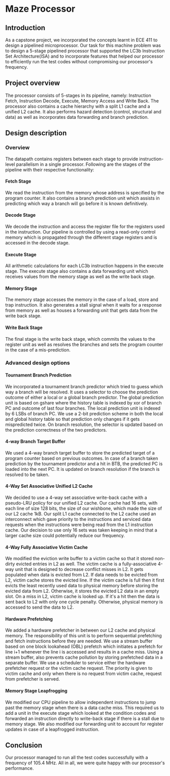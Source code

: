 # Maze Processor

## Introduction

As a capstone project, we incorporated the concepts learnt in ECE 411 to design a pipelined microprocessor. Our task for this machine problem was to design a 5-stage pipelined processor that supported the LC3b Instruction Set Architecture(ISA) and to incorporate features that helped our processor to efficiently run the test codes without compromising our processor's frequency.

## Project overview

The processor consists of 5-stages in its pipeline, namely: Instruction Fetch, Instruction Decode, Execute, Memory Access and Write Back. The processor also contains a cache hierarchy with a split L1 cache and a unified L2 cache. It also performs hazard detection (control, structural and data) as well as incorporates data forwarding and branch prediction.

## Design description

### Overview

The datapath contains registers between each stage to provide instruction-level parallelism in a single processor. Following are the stages of the pipeline with their respective functionality:

#### Fetch Stage

We read the instruction from the memory whose address is specified by the program counter. It also contains a branch prediction unit which assists in predicting which way a branch will go before it is known definitively.

#### Decode Stage

We decode the instruction and access the register file for the registers used in the instruction. Our pipeline is controlled by using a read-only control memory which is propagated through the different stage registers and is accessed in the decode stage.

#### Execute Stage

All arithmetic calculations for each LC3b instruction happens in the execute stage. The execute stage also contains a data forwarding unit which receives values from the memory stage as well as the write back stage.

#### Memory Stage

The memory stage accesses the memory in the case of a load, store and trap instruction. It also generates a stall signal when it waits for a response from memory as well as houses a forwarding unit that gets data from the write back stage.

#### Write Back Stage

The final stage is the write back stage, which commits the values to the register unit as well as resolves the branches and sets the program counter in the case of a mis-prediction.

### Advanced design options

#### Tournament Branch Prediction

We incorporated a tournament branch predictor which tried to guess which way a branch will be resolved. It uses a selector to choose the prediction outcome of either a local or a global branch predictor. The global prediction unit is based on gshare where the history table is indexed by xor of branch PC and outcome of last four branches. The local prediction unit is indexed by 6 LSBs of branch PC. We use a 2-bit prediction scheme in both the local and global history table so that prediction only changes if it gets mispredicted twice. On branch resolution, the selector is updated based on the prediction correctness of the two predictors.

#### 4-way Branch Target Buffer

We used a 4-way branch target buffer to store the predicted target of a program counter based on previous outcomes. In case of a branch taken prediction by the tournament predictor and a hit in BTB, the predicted PC is loaded into the next PC. It is updated on branch resolution if the branch is resolved to be taken.

#### 4-Way Set Associative Unified L2 Cache

We decided to use a 4-way set associative write-back cache with a pseudo-LRU policy for our unified L2 cache. Our cache had 16 sets, with each line of size 128 bits, the size of our wishbone, which made the size of our L2 cache 1kB. Our split L1 cache connected to the L2 cache used an interconnect which gave priority to the instructions and serviced data requests when the instructions were being read from the L1 instruction cache. Our decision to use only 16 sets was taken keeping in mind that a larger cache size could potentially reduce our frequency.

#### 4-Way Fully Associative Victim Cache

We modified the eviction write buffer to a victim cache so that it stored non-dirty evicted entries in L2 as well. The victim cache is a fully-associative 4-way unit that is designed to decrease conflict misses in L2. It gets populated when data is evicted from L2. If data needs to be evicted from L2, victim cache stores the evicted line. If the victim cache is full then it first evicts the least recently used data to physical memory before storing the evicted data from L2. Otherwise, it stores the evicted L2 data in an empty slot. On a miss in L2, victim cache is looked up. If it's a hit then the data is sent back to L2 with only one cycle penalty. Otherwise, physical memory is accessed to send the data to L2.

#### Hardware Prefetching

We added a hardware prefetcher in between our L2 cache and physical memory. The responsibility of this unit is to perform sequential prefetching and fetch instructions before they are needed. We use a stream buffer based on one block lookahead (OBL) prefetch which initiates a prefetch for line i+1 whenever the line i is accessed and results in a cache miss. Using a stream buffer, also prevents cache pollution by storing prefetched data in a separate buffer. We use a scheduler to service either the hardware prefetcher request or the victim cache request. The priority is given to victim cache and only when there is no request from victim cache, request from prefetcher is served.

#### Memory Stage Leapfrogging

We modified our CPU pipeline to allow independent instructions to jump past the memory stage when there is a data cache miss. This required us to add a unit in the execute stage which looked at the condition codes and forwarded an instruction directly to write-back stage if there is a stall due to memory stage. We also modified our forwarding unit to account for register updates in case of a leapfrogged instruction.

## Conclusion

Our processor managed to run all the test codes successfully with a frequency of 105.4 MHz. All in all, we were quite happy with our processor's performance.
